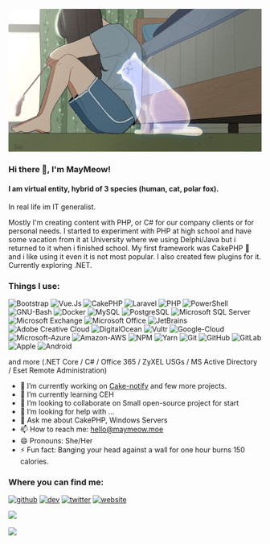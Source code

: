 ![](/p1.jpg)

### Hi there 👋, I'm MayMeow!
#### I am virtual entity, hybrid of 3 species (human, cat, polar fox).

In real life im IT generalist.

Mostly I'm creating content with PHP, or C# for our company clients or for personal needs. I started to experiment with PHP at high school and have some vacation from it at University where we using Delphi/Java but i returned to it when i finished school. My first framework was CakePHP 🎂 and i like using it even it is not most popular. I also created few plugins for it. Currently exploring .NET.

### Things I use:

![Bootstrap](https://img.shields.io/badge/-Bootstrap-563D7C?style=flat-square&logo=bootstrap&logoColor=white)
![Vue.Js](https://img.shields.io/badge/-Vue.js-4FC08D?style=flat-square&logo=Vue.js&logoColor=white)
![CakePHP](https://img.shields.io/badge/-CakePHP-D33C43?style=flat-square&logo=CakePHP&logoColor=white)
![Laravel](https://img.shields.io/badge/-Laravel-FF2D20?style=flat-square&logo=Laravel&logoColor=white)
![PHP](https://img.shields.io/badge/-PHP-777BB4?style=flat-square&logo=PHP&logoColor=white)
![PowerShell](https://img.shields.io/badge/-PowerShell-5391FE?style=flat-square&logo=PowerShell&logoColor=white)
![GNU-Bash](https://img.shields.io/badge/-GNU_Bash-4EAA25?style=flat-square&logo=GNU-Bash&logoColor=white)
![Docker](https://img.shields.io/badge/-Docker-2496ED?style=flat-square&logo=Docker&logoColor=white)
![MySQL](https://img.shields.io/badge/-MySQL-4479A1?style=flat-square&logo=MySQL&logoColor=white)
![PostgreSQL](https://img.shields.io/badge/-PostgreSQL-336791?style=flat-square&logo=PostgreSQL&logoColor=white)
![Microsoft SQL Server](https://img.shields.io/badge/-Microsoft_SQL_Server-CC2927?style=flat-square&logo=Microsoft-SQL-Server&logoColor=white)
![Microsoft Exchange](https://img.shields.io/badge/-Microsoft_Exchange-0078D4?style=flat-square&logo=Microsoft-Exchange&logoColor=white)
![Microsoft Office](https://img.shields.io/badge/-Microsoft_Office-D83B01?style=flat-square&logo=Microsoft-Office&logoColor=white)
![JetBrains](https://img.shields.io/badge/-JetBrains-000000?style=flat-square&logo=JetBrains&logoColor=white)
![Adobe Creative Cloud](https://img.shields.io/badge/-Adobe_Creative_Cloud-DA1F26?style=flat-square&logo=Adobe-Creative-Cloud&logoColor=white)
![DigitalOcean](https://img.shields.io/badge/-DigitalOcean-0080FF?style=flat-square&logo=DigitalOcean&logoColor=white)
![Vultr](https://img.shields.io/badge/-Vultr-007BFC?style=flat-square&logo=Vultr&logoColor=white)
![Google-Cloud](https://img.shields.io/badge/-Google_Cloud-4285F4?style=flat-square&logo=Google-Cloud&logoColor=white)
![Microsoft-Azure](https://img.shields.io/badge/-Microsoft_Azure-0089D6?style=flat-square&logo=Microsoft-Azure&logoColor=white)
![Amazon-AWS](https://img.shields.io/badge/-Amazon_AWS-232F3E?style=flat-square&logo=Amazon-AWS&logoColor=white)
![NPM](https://img.shields.io/badge/-NPM-CB3837?style=flat-square&logo=NPM&logoColor=white)
![Yarn](https://img.shields.io/badge/-Yarn-2C8EBB?style=flat-square&logo=Yarn&logoColor=white)
![Git](https://img.shields.io/badge/-Git-F05032?style=flat-square&logo=Git&logoColor=white)
![GitHub](https://img.shields.io/badge/-GitHub-181717?style=flat-square&logo=GitHub&logoColor=white)
![GitLab](https://img.shields.io/badge/-GitLab-FCA121?style=flat-square&logo=GitLab&logoColor=white)
![Apple](https://img.shields.io/badge/-Apple-999999?style=flat-square&logo=Apple&logoColor=white)
![Android](https://img.shields.io/badge/-Android-3DDC84?style=flat-square&logo=Android&logoColor=black)

and more (.NET Core / C# / Office 365 / ZyXEL USGs / MS Active Directory / Eset Remote Administration)

* 🔭 I’m currently working on [Cake-notify](https://github.com/MayMeow/cake-notify) and few more projects.
* 🌱 I’m currently learning CEH 
* 👯 I’m looking to collaborate on Small open-source project for start 
* 🤔 I’m looking for help with ...
* 💬 Ask me about CakePHP, Windows Servers
* 📫 How to reach me: hello@maymeow.moe
* 😄 Pronouns: She/Her
* ⚡ Fun fact: Banging your head against a wall for one hour burns 150 calories. 

### Where you can find me:

[<img src='https://img.shields.io/badge/-GitHub-181717?style=flat-square&logo=GitHub&logoColor=white' alt='github'>](https://github.com/MayMeow)
[<img src='https://img.shields.io/badge/-dev.to-0A0A0A?style=flat-square&logo=dev.to&logoColor=white' alt='dev'>](https://dev.to/maymeow)
[<img src='https://img.shields.io/badge/-Twitter-1DA1F2?style=flat-square&logo=Twitter&logoColor=white' alt='twitter'>](https://twitter.com/TheMayMeow)
[<img src='https://img.shields.io/badge/-hugo-FF4088?style=flat-square&logo=hugo&logoColor=white' alt='website'>](https://themaymeow.com)  

<p><img src="https://github-readme-stats-maymeow.vercel.app/api?show_bg=1&username=maymeow"></p>

<p><img src="https://github-readme-stats.vercel.app/api/top-langs/?username=MayMeow&layout=compact"></p>
